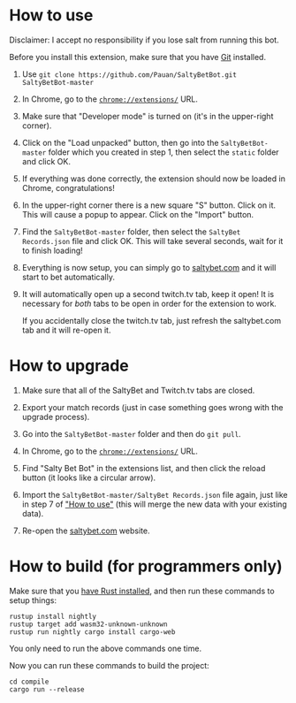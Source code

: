 How to use
==========

Disclaimer: I accept no responsibility if you lose salt from running this bot.

Before you install this extension, make sure that you have [Git](https://git-scm.com/downloads) installed.

1. Use `git clone https://github.com/Pauan/SaltyBetBot.git SaltyBetBot-master`

2. In Chrome, go to the [`chrome://extensions/`](chrome://extensions/) URL.

3. Make sure that "Developer mode" is turned on (it's in the upper-right corner).

4. Click on the "Load unpacked" button, then go into the `SaltyBetBot-master` folder which you created in step 1, then select the `static` folder and click OK.

5. If everything was done correctly, the extension should now be loaded in Chrome, congratulations!

6. In the upper-right corner there is a new square "S" button. Click on it. This will cause a popup to appear. Click on the "Import" button.

7. Find the `SaltyBetBot-master` folder, then select the `SaltyBet Records.json` file and click OK. This will take several seconds, wait for it to finish loading!

8. Everything is now setup, you can simply go to [saltybet.com](http://www.saltybet.com/) and it will start to bet automatically.

9. It will automatically open up a second twitch.tv tab, keep it open! It is necessary for *both* tabs to be open in order for the extension to work.

   If you accidentally close the twitch.tv tab, just refresh the saltybet.com tab and it will re-open it.

How to upgrade
==============

1. Make sure that all of the SaltyBet and Twitch.tv tabs are closed.

2. Export your match records (just in case something goes wrong with the upgrade process).

3. Go into the `SaltyBetBot-master` folder and then do `git pull`.

4. In Chrome, go to the [`chrome://extensions/`](chrome://extensions/) URL.

5. Find "Salty Bet Bot" in the extensions list, and then click the reload button (it looks like a circular arrow).

6. Import the `SaltyBetBot-master/SaltyBet Records.json` file again, just like in step 7 of ["How to use"](#how-to-use) (this will merge the new data with your existing data).

7. Re-open the [saltybet.com](http://www.saltybet.com/) website.

How to build (for programmers only)
===================================

Make sure that you [have Rust installed](https://www.rust-lang.org/en-US/install.html), and then run these commands to setup things:

```
rustup install nightly
rustup target add wasm32-unknown-unknown
rustup run nightly cargo install cargo-web
```

You only need to run the above commands one time.

Now you can run these commands to build the project:

```
cd compile
cargo run --release
```
